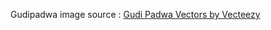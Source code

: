 



Gudipadwa image source : <a href="https://www.vecteezy.com/free-vector/gudi-padwa">Gudi Padwa Vectors by Vecteezy</a>
